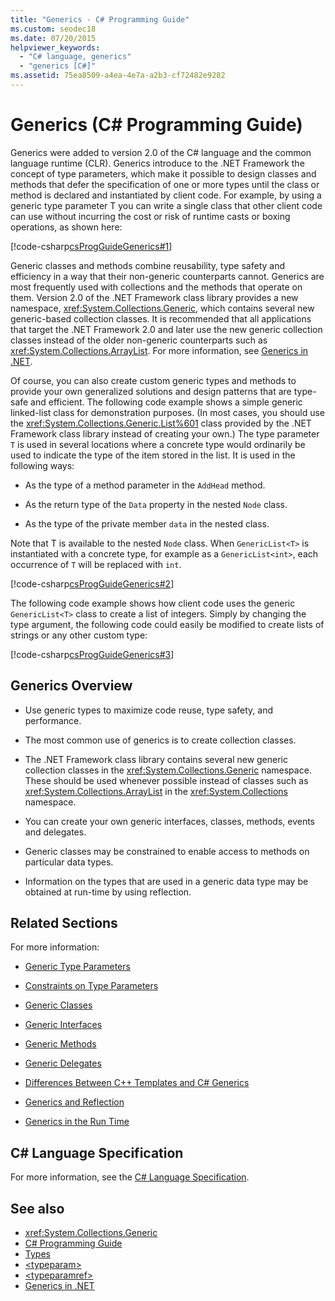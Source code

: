 ```yaml
---
title: "Generics - C# Programming Guide"
ms.custom: seodec18
ms.date: 07/20/2015
helpviewer_keywords: 
  - "C# language, generics"
  - "generics [C#]"
ms.assetid: 75ea8509-a4ea-4e7a-a2b3-cf72482e9282
---
```

# Generics (C# Programming Guide)
Generics were added to version 2.0 of the C# language and the common language runtime (CLR). Generics introduce to the .NET Framework the concept of type parameters, which make it possible to design classes and methods that defer the specification of one or more types until the class or method is declared and instantiated by client code. For example, by using a generic type parameter T you can write a single class that other client code can use without incurring the cost or risk of runtime casts or boxing operations, as shown here:  
  
 [!code-csharp[csProgGuideGenerics#1](~/samples/snippets/csharp/VS_Snippets_VBCSharp/csProgGuideGenerics/CS/Generics.cs#1)]  

Generic classes and methods combine reusability, type safety and efficiency in a way that their non-generic counterparts cannot. Generics are most frequently used with collections and the methods that operate on them. Version 2.0 of the .NET Framework class library provides a new namespace, <xref:System.Collections.Generic>, which contains several new generic-based collection classes. It is recommended that all applications that target the .NET Framework 2.0 and later use the new generic collection classes instead of the older non-generic counterparts such as <xref:System.Collections.ArrayList>. For more information, see [Generics in .NET](../../../standard/generics/index.md).  
  
 Of course, you can also create custom generic types and methods to provide your own generalized solutions and design patterns that are type-safe and efficient. The following code example shows a simple generic linked-list class for demonstration purposes. (In most cases, you should use the <xref:System.Collections.Generic.List%601> class provided by the .NET Framework class library instead of creating your own.) The type parameter `T` is used in several locations where a concrete type would ordinarily be used to indicate the type of the item stored in the list. It is used in the following ways:  
  
- As the type of a method parameter in the `AddHead` method.  
  
- As the return type of the `Data` property in the nested `Node` class.  
  
- As the type of the private member `data` in the nested class.  
  
 Note that T is available to the nested `Node` class. When `GenericList<T>` is instantiated with a concrete type, for example as a `GenericList<int>`, each occurrence of `T` will be replaced with `int`.  
  
 [!code-csharp[csProgGuideGenerics#2](~/samples/snippets/csharp/VS_Snippets_VBCSharp/csProgGuideGenerics/CS/Generics.cs#2)]  
  
 The following code example shows how client code uses the generic `GenericList<T>` class to create a list of integers. Simply by changing the type argument, the following code could easily be modified to create lists of strings or any other custom type:  
  
 [!code-csharp[csProgGuideGenerics#3](~/samples/snippets/csharp/VS_Snippets_VBCSharp/csProgGuideGenerics/CS/Generics.cs#3)]  
  
## Generics Overview  
  
- Use generic types to maximize code reuse, type safety, and performance.  
  
- The most common use of generics is to create collection classes.  
  
- The .NET Framework class library contains several new generic collection classes in the <xref:System.Collections.Generic> namespace. These should be used whenever possible instead of classes such as <xref:System.Collections.ArrayList> in the <xref:System.Collections> namespace.  
  
- You can create your own generic interfaces, classes, methods, events and delegates.  
  
- Generic classes may be constrained to enable access to methods on particular data types.  
  
- Information on the types that are used in a generic data type may be obtained at run-time by using reflection.  
  
## Related Sections  
 For more information:  
  
- [Generic Type Parameters](../../../csharp/programming-guide/generics/generic-type-parameters.md)  
  
- [Constraints on Type Parameters](../../../csharp/programming-guide/generics/constraints-on-type-parameters.md)  
  
- [Generic Classes](../../../csharp/programming-guide/generics/generic-classes.md)  
  
- [Generic Interfaces](../../../csharp/programming-guide/generics/generic-interfaces.md)  
  
- [Generic Methods](../../../csharp/programming-guide/generics/generic-methods.md)  
  
- [Generic Delegates](../../../csharp/programming-guide/generics/generic-delegates.md)  
  
- [Differences Between C++ Templates and C# Generics](../../../csharp/programming-guide/generics/differences-between-cpp-templates-and-csharp-generics.md)  
  
- [Generics and Reflection](../../../csharp/programming-guide/generics/generics-and-reflection.md)  
  
- [Generics in the Run Time](../../../csharp/programming-guide/generics/generics-in-the-run-time.md)  
  
## C# Language Specification  
 For more information, see the [C# Language Specification](~/_csharplang/spec/types.md#constructed-types).  
  
## See also

- <xref:System.Collections.Generic>
- [C# Programming Guide](../../../csharp/programming-guide/index.md)
- [Types](../../../csharp/programming-guide/types/index.md)
- [\<typeparam>](../../../csharp/programming-guide/xmldoc/typeparam.md)
- [\<typeparamref>](../../../csharp/programming-guide/xmldoc/typeparamref.md)
- [Generics in .NET](../../../standard/generics/index.md)
